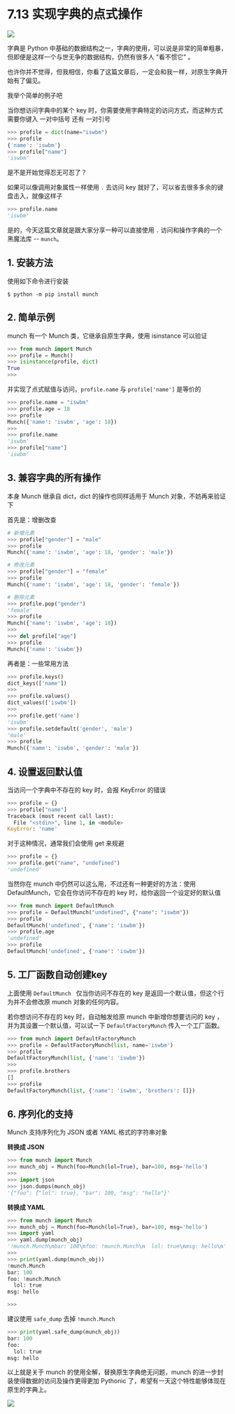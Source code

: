 # 7.13 实现字典的点式操作

![](http://image.iswbm.com/20200804124133.png)

字典是 Python 中基础的数据结构之一，字典的使用，可以说是非常的简单粗暴，但即便是这样一个与世无争的数据结构，仍然有很多人 "看不惯它" 。

也许你并不觉得，但我相信，你看了这篇文章后，一定会和我一样，对原生字典开始有了偏见。

我举个简单的例子吧

当你想访问字典中的某个 key 时，你需要使用字典特定的访问方式，而这种方式需要你键入 一对中括号 还有 一对引号

```python
>>> profile = dict(name="iswbm")
>>> profile
{'name': 'iswbm'}
>>> profile["name"]
'iswbm'
```

是不是开始觉得忍无可忍了？

如果可以像调用对象属性一样使用 `.` 去访问 key 就好了，可以省去很多多余的键盘击入，就像这样子

```python
>>> profile.name
'iswbm'
```

是的，今天这篇文章就是跟大家分享一种可以直接使用 `.` 访问和操作字典的一个黑魔法库 -- `munch`。

## 1. 安装方法

使用如下命令进行安装

```shell
$ python -m pip install munch
```

## 2. 简单示例

munch 有一个 Munch 类，它继承自原生字典，使用 isinstance 可以验证

```python
>>> from munch import Munch
>>> profile = Munch()
>>> isinstance(profile, dict)
True
>>>
```

并实现了点式赋值与访问，`profile.name` 与 `profile['name']` 是等价的

```python
>>> profile.name = "iswbm"
>>> profile.age = 18
>>> profile
Munch({'name': 'iswbm', 'age': 18})
>>>
>>> profile.name
'iswbm'
>>> profile["name"]
'iswbm'
```

## 3. 兼容字典的所有操作

本身 Munch 继承自 dict，dict 的操作也同样适用于 Munch 对象，不妨再来验证下

首先是：增删改查

```python
# 新增元素
>>> profile["gender"] = "male"
>>> profile
Munch({'name': 'iswbm', 'age': 18, 'gender': 'male'})

# 修改元素
>>> profile["gender"] = "female"
>>> profile
Munch({'name': 'iswbm', 'age': 18, 'gender': 'female'})

# 删除元素
>>> profile.pop("gender")
'female'
>>> profile
Munch({'name': 'iswbm', 'age': 18})
>>>
>>> del profile["age"]
>>> profile
Munch({'name': 'iswbm'})
```

再者是：一些常用方法

```python
>>> profile.keys()
dict_keys(['name'])
>>>
>>> profile.values()
dict_values(['iswbm'])
>>>
>>> profile.get('name')
'iswbm'
>>> profile.setdefault('gender', 'male')
'male'
>>> profile
Munch({'name': 'iswbm', 'gender': 'male'})
```

## 4. 设置返回默认值

当访问一个字典中不存在的 key 时，会报 KeyError 的错误

```python
>>> profile = {}
>>> profile["name"]
Traceback (most recent call last):
  File "<stdin>", line 1, in <module>
KeyError: 'name'
```

对于这种情况，通常我们会使用 get 来规避

```python
>>> profile = {}
>>> profile.get("name", "undefined")
'undefined'
```

当然你在 munch 中仍然可以这么用，不过还有一种更好的方法：使用 DefaultMunch，它会在你访问不存在的 key 时，给你返回一个设定好的默认值

```python
>>> from munch import DefaultMunch
>>> profile = DefaultMunch("undefined", {"name": "iswbm"})
>>> profile
DefaultMunch('undefined', {'name': 'iswbm'})
>>> profile.age
'undefined'
>>> profile
DefaultMunch('undefined', {'name': 'iswbm'})
```

## 5. 工厂函数自动创建key

上面使用 `DefaultMunch ` 仅当你访问不存在的 key 是返回一个默认值，但这个行为并不会修改原 munch 对象的任何内容。

若你想访问不存在的 key 时，自动触发给原 munch 中新增你想要访问的 key ，并为其设置一个默认值，可以试一下 `DefaultFactoryMunch` 传入一个工厂函数。

```python
>>> from munch import DefaultFactoryMunch
>>> profile = DefaultFactoryMunch(list, name='iswbm')
>>> profile
DefaultFactoryMunch(list, {'name': 'iswbm'})
>>>
>>> profile.brothers
[]
>>> profile
DefaultFactoryMunch(list, {'name': 'iswbm', 'brothers': []})
```

## 6. 序列化的支持

Munch 支持序列化为 JSON 或者 YAML 格式的字符串对象

**转换成 JSON**

```python
>>> from munch import Munch
>>> munch_obj = Munch(foo=Munch(lol=True), bar=100, msg='hello')
>>>
>>> import json
>>> json.dumps(munch_obj)
'{"foo": {"lol": true}, "bar": 100, "msg": "hello"}'
```

**转换成 YAML**

```python
>>> from munch import Munch
>>> munch_obj = Munch(foo=Munch(lol=True), bar=100, msg='hello')
>>> import yaml
>>> yaml.dump(munch_obj)
'!munch.Munch\nbar: 100\nfoo: !munch.Munch\n  lol: true\nmsg: hello\n'
>>>
>>> print(yaml.dump(munch_obj))
!munch.Munch
bar: 100
foo: !munch.Munch
  lol: true
msg: hello

>>>
```

建议使用 `safe_dump` 去掉 `!munch.Munch`

```python
>>> print(yaml.safe_dump(munch_obj))
bar: 100
foo:
  lol: true
msg: hello
```



以上就是关于 munch 的使用全解，替换原生字典绝无问题，munch 的进一步封装使得数据的访问及操作更得更加 Pythonic 了，希望有一天这个特性能够体现在原生的字典上。



![](http://image.iswbm.com/20200607174235.png)
